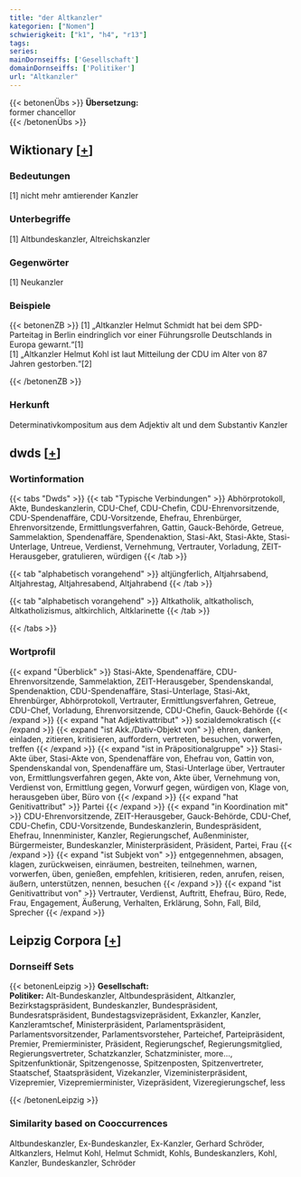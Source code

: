 ```yaml
---
title: "der Altkanzler"
kategorien: ["Nomen"]
schwierigkeit: ["k1", "h4", "r13"]
tags:
series:
mainDornseiffs: ['Gesellschaft']
domainDornseiffs: ['Politiker']
url: "Altkanzler"
---
```


{{< betonenÜbs >}}
**Übersetzung:**  
former chancellor  
{{< /betonenÜbs >}}

## Wiktionary [[+](https://de.wiktionary.org/wiki/Altkanzler)]

### Bedeutungen
[1] nicht mehr amtierender Kanzler  

### Unterbegriffe
[1] Altbundeskanzler, Altreichskanzler  

### Gegenwörter
[1] Neukanzler  

### Beispiele
{{< betonenZB >}}
[1] „Altkanzler Helmut Schmidt hat bei dem SPD-Parteitag in Berlin eindringlich vor einer Führungsrolle Deutschlands in Europa gewarnt.“[1]  
[1] „Altkanzler Helmut Kohl ist laut Mitteilung der CDU im Alter von 87 Jahren gestorben.“[2]  

{{< /betonenZB >}}
### Herkunft
Determinativkompositum aus dem Adjektiv alt und dem Substantiv Kanzler  



## dwds [[+](https://www.dwds.de/wb/Altkanzler)]

### Wortinformation
{{< tabs "Dwds" >}}
{{< tab "Typische Verbindungen" >}}
Abhörprotokoll, Akte, Bundeskanzlerin, CDU-Chef, CDU-Chefin, CDU-Ehrenvorsitzende, CDU-Spendenaffäre, CDU-Vorsitzende, Ehefrau, Ehrenbürger, Ehrenvorsitzende, Ermittlungsverfahren, Gattin, Gauck-Behörde, Getreue, Sammelaktion, Spendenaffäre, Spendenaktion, Stasi-Akt, Stasi-Akte, Stasi-Unterlage, Untreue, Verdienst, Vernehmung, Vertrauter, Vorladung, ZEIT-Herausgeber, gratulieren, würdigen
{{< /tab >}}

{{< tab "alphabetisch vorangehend" >}}
altjüngferlich, Altjahrsabend, Altjahrestag, Altjahresabend, Altjahrabend
{{< /tab >}}

{{< tab "alphabetisch vorangehend" >}}
Altkatholik, altkatholisch, Altkatholizismus, altkirchlich, Altklarinette
{{< /tab >}}

{{< /tabs >}}

### Wortprofil
{{< expand "Überblick" >}} Stasi-Akte, Spendenaffäre, CDU-Ehrenvorsitzende, Sammelaktion, ZEIT-Herausgeber, Spendenskandal, Spendenaktion, CDU-Spendenaffäre, Stasi-Unterlage, Stasi-Akt, Ehrenbürger, Abhörprotokoll, Vertrauter, Ermittlungsverfahren, Getreue, CDU-Chef, Vorladung, Ehrenvorsitzende, CDU-Chefin, Gauck-Behörde {{< /expand >}}
{{< expand "hat Adjektivattribut" >}} sozialdemokratisch {{< /expand >}}
{{< expand "ist Akk./Dativ-Objekt von" >}} ehren, danken, einladen, zitieren, kritisieren, auffordern, vertreten, besuchen, vorwerfen, treffen {{< /expand >}}
{{< expand "ist in Präpositionalgruppe" >}} Stasi-Akte über, Stasi-Akte von, Spendenaffäre von, Ehefrau von, Gattin von, Spendenskandal von, Spendenaffäre um, Stasi-Unterlage über, Vertrauter von, Ermittlungsverfahren gegen, Akte von, Akte über, Vernehmung von, Verdienst von, Ermittlung gegen, Vorwurf gegen, würdigen von, Klage von, herausgeben über, Büro von {{< /expand >}}
{{< expand "hat Genitivattribut" >}} Partei {{< /expand >}}
{{< expand "in Koordination mit" >}} CDU-Ehrenvorsitzende, ZEIT-Herausgeber, Gauck-Behörde, CDU-Chef, CDU-Chefin, CDU-Vorsitzende, Bundeskanzlerin, Bundespräsident, Ehefrau, Innenminister, Kanzler, Regierungschef, Außenminister, Bürgermeister, Bundeskanzler, Ministerpräsident, Präsident, Partei, Frau {{< /expand >}}
{{< expand "ist Subjekt von" >}} entgegennehmen, absagen, klagen, zurückweisen, einräumen, bestreiten, teilnehmen, warnen, vorwerfen, üben, genießen, empfehlen, kritisieren, reden, anrufen, reisen, äußern, unterstützen, nennen, besuchen {{< /expand >}}
{{< expand "ist Genitivattribut von" >}} Vertrauter, Verdienst, Auftritt, Ehefrau, Büro, Rede, Frau, Engagement, Äußerung, Verhalten, Erklärung, Sohn, Fall, Bild, Sprecher {{< /expand >}}

## Leipzig Corpora [[+](https://corpora.uni-leipzig.de/en/res?word=Altkanzler&corpusId=deu_newscrawl-public_2018)]

### Dornseiff Sets
{{< betonenLeipzig >}}
**Gesellschaft:**  
**Politiker:** Alt-Bundeskanzler, Altbundespräsident, Altkanzler, Bezirkstagspräsident, Bundeskanzler, Bundespräsident, Bundesratspräsident, Bundestagsvizepräsident, Exkanzler, Kanzler, Kanzleramtschef, Ministerpräsident, Parlamentspräsident, Parlamentsvorsitzender, Parlamentsvorsteher, Parteichef, Parteipräsident, Premier, Premierminister, Präsident, Regierungschef, Regierungsmitglied, Regierungsvertreter, Schatzkanzler, Schatzminister, more..., Spitzenfunktionär, Spitzengenosse, Spitzenposten, Spitzenvertreter, Staatschef, Staatspräsident, Vizekanzler, Vizeministerpräsident, Vizepremier, Vizepremierminister, Vizepräsident, Vizeregierungschef, less  

{{< /betonenLeipzig >}}

### Similarity based on Cooccurrences
Altbundeskanzler, Ex-Bundeskanzler, Ex-Kanzler, Gerhard Schröder, Altkanzlers, Helmut Kohl, Helmut Schmidt, Kohls, Bundeskanzlers, Kohl, Kanzler, Bundeskanzler, Schröder

